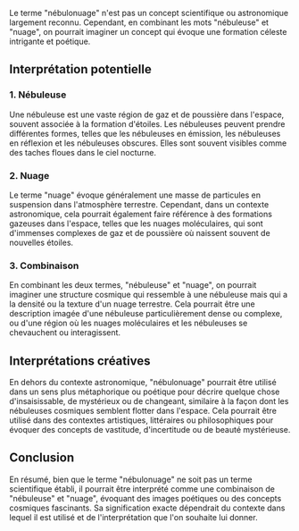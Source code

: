 Le terme "nébulonuage" n'est pas un concept scientifique ou astronomique largement reconnu. Cependant, en combinant les mots "nébuleuse" et "nuage", on pourrait imaginer un concept qui évoque une formation céleste intrigante et poétique.

## Interprétation potentielle

### 1. Nébuleuse
Une nébuleuse est une vaste région de gaz et de poussière dans l'espace, souvent associée à la formation d'étoiles. Les nébuleuses peuvent prendre différentes formes, telles que les nébuleuses en émission, les nébuleuses en réflexion et les nébuleuses obscures. Elles sont souvent visibles comme des taches floues dans le ciel nocturne.

### 2. Nuage
Le terme "nuage" évoque généralement une masse de particules en suspension dans l'atmosphère terrestre. Cependant, dans un contexte astronomique, cela pourrait également faire référence à des formations gazeuses dans l'espace, telles que les nuages moléculaires, qui sont d'immenses complexes de gaz et de poussière où naissent souvent de nouvelles étoiles.

### 3. Combinaison
En combinant les deux termes, "nébuleuse" et "nuage", on pourrait imaginer une structure cosmique qui ressemble à une nébuleuse mais qui a la densité ou la texture d'un nuage terrestre. Cela pourrait être une description imagée d'une nébuleuse particulièrement dense ou complexe, ou d'une région où les nuages moléculaires et les nébuleuses se chevauchent ou interagissent.

## Interprétations créatives
En dehors du contexte astronomique, "nébulonuage" pourrait être utilisé dans un sens plus métaphorique ou poétique pour décrire quelque chose d'insaisissable, de mystérieux ou de changeant, similaire à la façon dont les nébuleuses cosmiques semblent flotter dans l'espace. Cela pourrait être utilisé dans des contextes artistiques, littéraires ou philosophiques pour évoquer des concepts de vastitude, d'incertitude ou de beauté mystérieuse.

## Conclusion
En résumé, bien que le terme "nébulonuage" ne soit pas un terme scientifique établi, il pourrait être interprété comme une combinaison de "nébuleuse" et "nuage", évoquant des images poétiques ou des concepts cosmiques fascinants. Sa signification exacte dépendrait du contexte dans lequel il est utilisé et de l'interprétation que l'on souhaite lui donner.